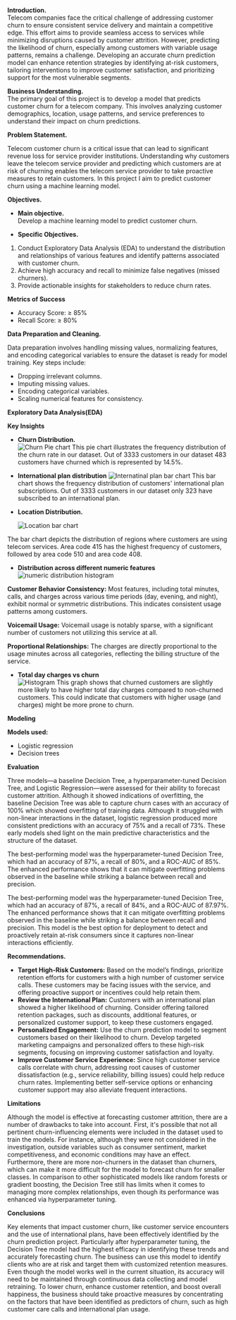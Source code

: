   
**Introduction.**  
Telecom companies face the critical challenge of addressing customer churn to ensure consistent service delivery and maintain a competitive edge. This effort aims to provide seamless access to services while minimizing disruptions caused by customer attrition. However, predicting the likelihood of churn, especially among customers with variable usage patterns, remains a challenge. Developing an accurate churn prediction model can enhance retention strategies by identifying at-risk customers, tailoring interventions to improve customer satisfaction, and prioritizing support for the most vulnerable segments.

**Business Understanding.**   
The primary goal of this project is to develop a model that predicts customer churn for a telecom company. This involves analyzing customer demographics, location, usage patterns, and service preferences to understand their impact on churn predictions.

**Problem Statement.**

Telecom customer churn is a critical issue that can lead to significant revenue loss for service provider institutions. Understanding why customers leave the telecom service provider and predicting which customers are at risk of churning enables the telecom service provider to take proactive measures to retain customers. In this project I aim to predict customer churn using a machine learning model.

**Objectives.**

* **Main objective.**  
  Develop a machine learning model to predict customer churn.  
    
* **Specific Objectives.**  
1. Conduct Exploratory Data Analysis (EDA) to understand the distribution and relationships of various features and identify patterns associated with customer churn.  
2. Achieve high accuracy and recall to minimize false negatives (missed churners).  
3. Provide actionable insights for stakeholders to reduce churn rates.

**Metrics of Success**

* Accuracy Score: ≥ 85%  
* Recall Score: ≥ 80%

**Data Preparation and Cleaning.**

Data preparation involves handling missing values, normalizing features, and encoding categorical variables to ensure the dataset is ready for model training. Key steps include:

* Dropping irrelevant columns.  
* Imputing missing values.  
* Encoding categorical variables.  
* Scaling numerical features for consistency.


**Exploratory Data Analysis(EDA)**

**Key Insights**

* **Churn Distribution.**  
         ![Churn Pie chart](https://raw.githubusercontent.com/Delvinah/Phase_3_project./main/download%20(4).png)
  This pie chart illustrates the frequency distribution of the churn rate in our dataset. Out of 3333 customers in our dataset 483 customers have churned which is represented by 14.5%.  
* **International plan distribution**
      ![Internatinal plan bar chart](https://github.com/Delvinah/Phase_3_project./blob/main/download%20(5).png)
  This bar chart shows the frequency distribution of customers' international plan subscriptions. Out of 3333 customers in our dataset only 323 have subscribed to an international plan.

* **Location Distribution.**

  ![Location bar chart](https://github.com/Delvinah/Phase_3_project./blob/main/download%20(6).png)

The bar chart depicts the distribution of regions where customers are using telecom services. Area code 415 has the highest frequency of customers, followed by area code 510 and area code 408\. 

* **Distribution across different numeric features**  
  ![numeric distribution histogram](https://github.com/Delvinah/Phase_3_project./blob/main/download%20(7).png)


**Customer Behavior Consistency:** Most features, including total minutes, calls, and charges across various time periods (day, evening, and night), exhibit normal or symmetric distributions. This indicates consistent usage patterns among customers.

**Voicemail Usage:** Voicemail usage is notably sparse, with a significant number of customers not utilizing this service at all.

**Proportional Relationships:** The charges are directly proportional to the usage minutes across all categories, reflecting the billing structure of the service.

* **Total day charges vs churn**  
    ![Histogram](https://github.com/Delvinah/Phase_3_project./blob/main/download%20(9).png)
  This graph shows that churned customers are slightly more likely to have higher total day charges compared to non-churned customers. This could indicate that customers with higher usage (and charges) might be more prone to churn.  
  


**Modeling**

**Models used:**

* Logistic regression  
* Decision trees

**Evaluation**

Three models—a baseline Decision Tree, a hyperparameter-tuned Decision Tree, and Logistic Regression—were assessed for their ability to forecast customer attrition. Although it showed indications of overfitting, the baseline Decision Tree was able to capture churn cases with an accuracy of 100% which showed overfitting of training data. Although it struggled with non-linear interactions in the dataset, logistic regression produced more consistent predictions with an accuracy of 75% and a recall of 73%. These early models shed light on the main predictive characteristics and the structure of the dataset.

The best-performing model was the hyperparameter-tuned Decision Tree, which had an accuracy of 87%, a recall of 80%, and a ROC-AUC of 85%. The enhanced performance shows that it can mitigate overfitting problems observed in the baseline while striking a balance between recall and precision.

The best-performing model was the hyperparameter-tuned Decision Tree, which had an accuracy of 87%, a recall of 84%, and a ROC-AUC of 87.97%. The enhanced performance shows that it can mitigate overfitting problems observed in the baseline while striking a balance between recall and precision. This model is the best option for deployment to detect and proactively retain at-risk consumers since it captures non-linear interactions efficiently.

**Recommendations.**

* **Target High-Risk Customers:** Based on the model’s findings, prioritize retention efforts for customers with a high number of customer service calls. These customers may be facing issues with the service, and offering proactive support or incentives could help retain them.  
* **Review the International Plan:** Customers with an international plan showed a higher likelihood of churning. Consider offering tailored retention packages, such as discounts, additional features, or personalized customer support, to keep these customers engaged.  
* **Personalized Engagement:** Use the churn prediction model to segment customers based on their likelihood to churn. Develop targeted marketing campaigns and personalized offers to these high-risk segments, focusing on improving customer satisfaction and loyalty.  
* **Improve Customer Service Experience:** Since high customer service calls correlate with churn, addressing root causes of customer dissatisfaction (e.g., service reliability, billing issues) could help reduce churn rates. Implementing better self-service options or enhancing customer support may also alleviate frequent interactions.

**Limitations**

Although the model is effective at forecasting customer attrition, there are a number of drawbacks to take into account. First, it's possible that not all pertinent churn-influencing elements were included in the dataset used to train the models. For instance, although they were not considered in the investigation, outside variables such as consumer sentiment, market competitiveness, and economic conditions may have an effect. Furthermore, there are more non-churners in the dataset than churners, which can make it more difficult for the model to forecast churn for smaller classes. In comparison to other sophisticated models like random forests or gradient boosting, the Decision Tree still has limits when it comes to managing more complex relationships, even though its performance was enhanced via hyperparameter tuning. 

**Conclusions**

Key elements that impact customer churn, like customer service encounters and the use of international plans, have been effectively identified by the churn prediction project. Particularly after hyperparameter tuning, the Decision Tree model had the highest efficacy in identifying these trends and accurately forecasting churn. The business can use this model to identify clients who are at risk and target them with customized retention measures. Even though the model works well in the current situation, its accuracy will need to be maintained through continuous data collecting and model retraining. To lower churn, enhance customer retention, and boost overall happiness, the business should take proactive measures by concentrating on the factors that have been identified as predictors of churn, such as high customer care calls and international plan usage.
